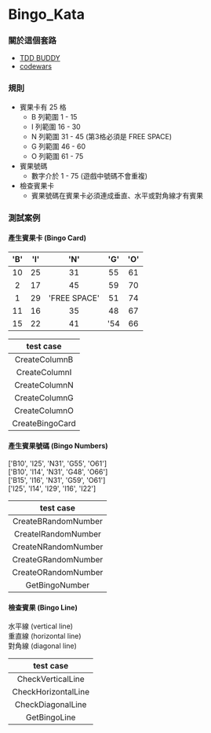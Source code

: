 # Bingo_Kata
### 關於這個套路
- [TDD BUDDY](https://www.tddbuddy.com/katas/bingo.html)
- [codewars](https://www.codewars.com/kata/566d5e2e57d8fae53c00000c)

### 規則
- 賓果卡有 25 格
  - B 列範圍 1 - 15 
  - I 列範圍 16 - 30
  - N 列範圍 31 - 45 (第3格必須是 FREE SPACE)
  - G 列範圍 46 - 60
  - O 列範圍 61 - 75
- 賓果號碼
  - 數字介於 1 - 75 (遊戲中號碼不會重複)
- 檢查賓果卡
  - 賓果號碼在賓果卡必須連成垂直、水平或對角線才有賓果

### 測試案例
#### 產生賓果卡 (Bingo Card)
| 'B' | 'I' | 'N' | 'G' | 'O' |
| :----: | :----: | :----: | :----: | :----: |
| 10 | 25 | 31 | 55 | 61 |
| 2 | 17 | 45 | 59 | 70 |
| 1 | 29 | 'FREE SPACE' | 51 | 74 |
| 11 | 16 | 35 | 48 | 67 |
| 15 | 22 | 41 | '54 | 66 |

| test case |
| :----: |
| CreateColumnB  |
| CreateColumnI | 
| CreateColumnN | 
| CreateColumnG | 
| CreateColumnO |
| CreateBingoCard |

#### 產生賓果號碼 (Bingo Numbers)
['B10', 'I25', 'N31', 'G55', 'O61'] <br>
['B10', 'I14', 'N31', 'G48', 'O66'] <br>
['B15', 'I16', 'N31', 'G59', 'O61'] <br>
['I25', 'I14', 'I29', 'I16', 'I22']

| test case |
| :----: |
| CreateBRandomNumber |
| CreateIRandomNumber | 
| CreateNRandomNumber | 
| CreateGRandomNumber | 
| CreateORandomNumber |
| GetBingoNumber |

#### 檢查賓果 (Bingo Line)
水平線 (vertical line) <br>
重直線 (horizontal line) <br>
對角線 (diagonal line)

| test case |
| :----: |
| CheckVerticalLine |
| CheckHorizontalLine |
| CheckDiagonalLine |
| GetBingoLine |